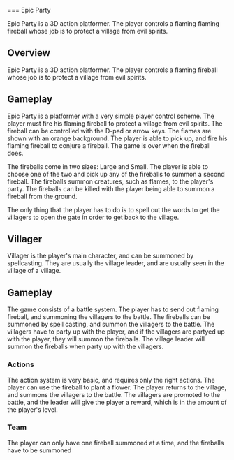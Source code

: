 
===
Epic Party

Epic Party is a 3D action platformer. The player controls a flaming flaming fireball whose job is to protect a village from evil spirits.

## Overview

Epic Party is a 3D action platformer. The player controls a flaming fireball whose job is to protect a village from evil spirits.

## Gameplay

Epic Party is a platformer with a very simple player control scheme. The player must fire his flaming fireball to protect a village from evil spirits. The fireball can be controlled with the D-pad or arrow keys. The flames are shown with an orange background. The player is able to pick up, and fire his flaming fireball to conjure a fireball. The game is over when the fireball does.

The fireballs come in two sizes: Large and Small. The player is able to choose one of the two and pick up any of the fireballs to summon a second fireball. The fireballs summon creatures, such as flames, to the player's party. The fireballs can be killed with the player being able to summon a fireball from the ground.

The only thing that the player has to do is to spell out the words to get the villagers to open the gate in order to get back to the village.

## Villager

Villager is the player's main character, and can be summoned by spellcasting. They are usually the village leader, and are usually seen in the village of a village.

## Gameplay

The game consists of a battle system. The player has to send out flaming fireball, and summoning the villagers to the battle. The fireballs can be summoned by spell casting, and summon the villagers to the battle. The villagers have to party up with the player, and if the villagers are partyed up with the player, they will summon the fireballs. The village leader will summon the fireballs when party up with the villagers.

### Actions

The action system is very basic, and requires only the right actions. The player can use the fireball to plant a flower. The player returns to the village, and summons the villagers to the battle. The villagers are promoted to the battle, and the leader will give the player a reward, which is in the amount of the player's level.

### Team

The player can only have one fireball summoned at a time, and the fireballs have to be summoned
